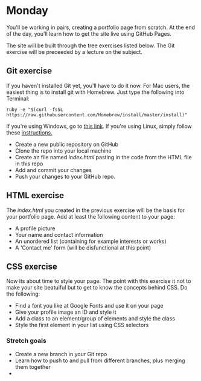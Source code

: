 # Monday  

You'll be working in pairs, creating a portfolio page from scratch. At the end of the day, you'll learn how to get the site live using GitHub Pages.

The site will be built through the tree exercises listed below. The Git exercise will be preceeded by a lecture on the subject.  

## Git exercise

If you haven't installed Git yet, you'll have to do it now.
For Mac users, the easiest thing is to install git with Homebrew. Just type the following into Terminal:

	ruby -e "$(curl -fsSL https://raw.githubusercontent.com/Homebrew/install/master/install)"


If you're using Windows, go to [this link](http://git-scm.com/download/win). If you're using Linux, simply follow these [instructions.](http://git-scm.com/download/linux.)

* Create a new public repository on GitHub
* Clone the repo into your local machine
* Create an file named *index.html* pasting in the code from the HTML file in this repo
* Add and commit your changes
* Push your changes to your GitHub repo.

## HTML exercise

The *index.html* you created in the previous exercise will be the basis for your portfolio page. Add at least the following content to your page:

* A profile picture
* Your name and contact information
* An unordered list (containing for example interests or works)
* A 'Contact me' form (will be disfunctional at this point)

## CSS exercise

Now its about time to style your page. The point with this exercise it not to make your site beatuiful but to get to know the concepts behind CSS. Do the following:

* Find a font you like at Google Fonts and use it on your page
* Give your profile image an ID and style it 
* Add a class to an element/group of elements and style the class
* Style the first element in your list using CSS selectors

### Stretch goals

* Create a new branch in your Git repo
* Learn how to push to and pull from different branches, plus merging them together
* 